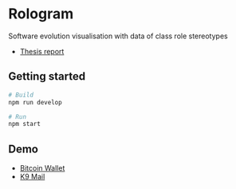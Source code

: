 # Rologram

Software evolution visualisation with data of class role stereotypes

* [Thesis report](https://odr.chalmers.se/handle/20.500.12380/303639)

## Getting started

```bash
# Build
npm run develop

# Run
npm start
```

## Demo

* [Bitcoin Wallet](http://rologram.herokuapp.com)
* [K9 Mail](http://role-evolution.herokuapp.com)